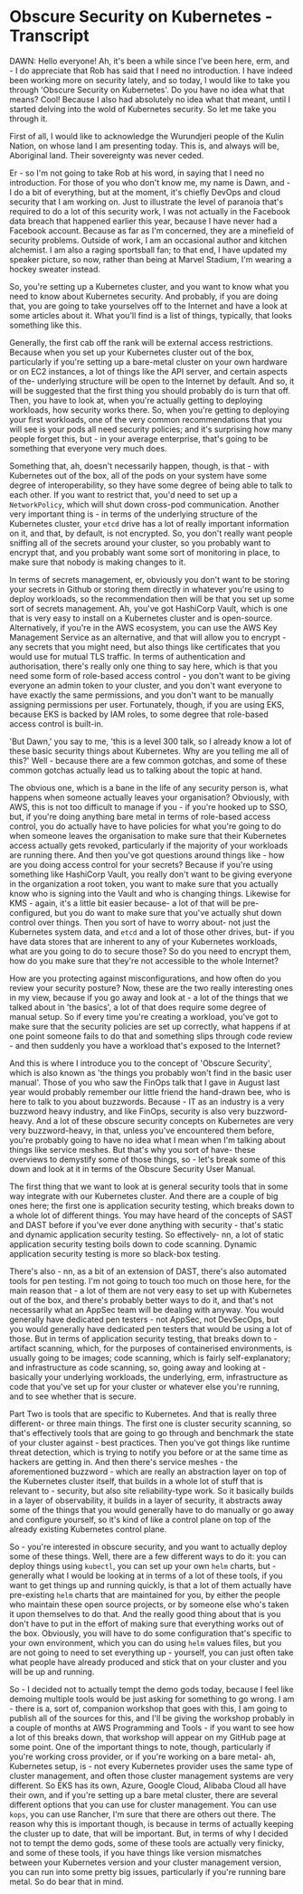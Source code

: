 # Obscure Security on Kubernetes - Transcript

DAWN: Hello everyone!  Ah, it's been a while since I've been here, erm, and - I do appreciate that Rob has said that I need no introduction.  I have indeed been working more on security lately, and so today, I would like to take you through 'Obscure Security on Kubernetes'.  Do you have no idea what that means?  Cool!  Because I also had absolutely no idea what that meant, until I started delving into the wold of Kubernetes security.  So let me take you through it.

First of all, I would like to acknowledge the Wurundjeri people of the Kulin Nation, on whose land I am presenting today.  This is, and always will be, Aboriginal land.  Their sovereignty was never ceded.

Er - so I'm not going to take Rob at his word, in saying that I need no introduction.  For those of you who don't know me, my name is Dawn, and - I do a bit of everything, but at the moment, it's chiefly DevOps and cloud security that I am working on.  Just to illustrate the level of paranoia that's required to do a lot of this security work, I was not actually in the Facebook data breach that happened earlier this year, because I have never had a Facebook account.  Because as far as I'm concerned, they are a minefield of security problems.  Outside of work, I am an occasional author and kitchen alchemist.  I am also a raging sportsball fan; to that end, I have updated my speaker picture, so now, rather than being at Marvel Stadium, I'm wearing a hockey sweater instead.

So, you're setting up a Kubernetes cluster, and you want to know what you need to know about Kubernetes security.  And probably, if you are doing that, you are going to take yourselves off to the Internet and have a look at some articles about it.  What you'll find is a list of things, typically, that looks something like this.

Generally, the first cab off the rank will be external access restrictions.  Because when you set up your Kubernetes cluster out of the box, particularly if you're setting up a bare-metal cluster on your own hardware or on EC2 instances, a lot of things like the API server, and certain aspects of the- underlying structure will be open to the Internet by default.  And so, it will be suggested that the first thing you should probably do is turn that off.  Then, you have to look at, when you're actually getting to deploying workloads, how security works there.  So, when you're getting to deploying your first workloads, one of the very common recommendations that you will see is your pods all need security policies; and it's surprising how many people forget this, but - in your average enterprise, that's going to be something that everyone very much does.

Something that, ah, doesn't necessarily happen, though, is that - with Kubernetes out of the box, all of the pods on your system have some degree of interoperability, so they have some degree of being able to talk to each other.  If you want to restrict that, you'd need to set up a `NetworkPolicy`, which will shut down cross-pod communication.  Another very important thing is - in terms of the underlying structure of the Kubernetes cluster, your `etcd` drive has a lot of really important information on it, and that, by default, is not encrypted.  So, you don't really want people sniffing all of the secrets around your cluster, so you probably want to encrypt that, and you probably want some sort of monitoring in place, to make sure that nobody is making changes to it.

In terms of secrets management, er, obviously you don't want to be storing your secrets in Github or storing them directly in whatever you're using to deploy workloads, so the recommendation then will be that you set up some sort of secrets management.  Ah, you've got HashiCorp Vault, which is one that is very easy to install on a Kubernetes cluster and is open-source.  Alternatively, if you're in the AWS ecosystem, you can use the AWS Key Management Service as an alternative, and that will allow you to encrypt - any secrets that you might need, but also things like certificates that you would use for mutual TLS traffic.  In terms of authentication and authorisation, there's really only one thing to say here, which is that you need some form of role-based access control - you don't want to be giving everyone an admin token to your cluster, and you don't want everyone to have exactly the same permissions, and you don't want to be manually assigning permissions per user.  Fortunately, though, if you are using EKS, because EKS is backed by IAM roles, to some degree that role-based access control is built-in.

'But Dawn,' you say to me, 'this is a level 300 talk, so I already know a lot of these basic security things about Kubernetes.  Why are you telling me all of this?'  Well - because there are a few common gotchas, and some of these common gotchas actually lead us to talking about the topic at hand.

The obvious one, which is a bane in the life of any security person is, what happens when someone actually leaves your organisation?  Obviously, with AWS, this is not too difficult to manage if you - if you're hooked up to SSO, but, if you're doing anything bare metal in terms of role-based access control, you do actually have to have policies for what you're going to do when someone leaves the organisation to make sure that their Kubernetes access actually gets revoked, particularly if the majority of your workloads are running there.  And then you've got questions around things like - how are you doing access control for your secrets?  Because if you're using something like HashiCorp Vault, you really don't want to be giving everyone in the organization a root token, you want to make sure that you actually know who is signing into the Vault and who is changing things.  Likewise for KMS - again, it's a little bit easier because- a lot of that will be pre-configured, but you do want to make sure that you've actually shut down control over things.  Then you sort of have to worry about- not just the Kubernetes system data, and `etcd` and a lot of those other drives, but- if you have data stores that are inherent to any of your Kubernetes workloads, what are you going to do to secure those? So do you need to encrypt them, how do you make sure that they're not accessible to the whole Internet?

How are you protecting against misconfigurations, and how often do you review your security posture?  Now, these are the two really interesting ones in my view, because if you go away and look at - a lot of the things that we talked about in 'the basics', a lot of that does require some degree of manual setup.  So if every time you're creating a workload, you've got to make sure that the security policies are set up correctly, what happens if at one point someone fails to do that and something slips through code review - and then suddenly you have a workload that's exposed to the Internet?

And this is where I introduce you to the concept of 'Obscure Security', which is also known as 'the things you probably won't find in the basic user manual'.  Those of you who saw the FinOps talk that I gave in August last year would probably remember our little friend the hand-drawn bee, who is here to talk to you about buzzwords.  Because - IT as an industry is a very buzzword heavy industry, and like FinOps, security is also very buzzword-heavy.  And a lot of these obscure security concepts on Kubernetes are very very buzzword-heavy, in that, unless you've encountered them before, you're probably going to have no idea what I mean when I'm talking about things like service meshes.  But that's why you sort of have- these overviews to demystify some of those things, so - let's break some of this down and look at it in terms of the Obscure Security User Manual.

The first thing that we want to look at is general security tools that in some way integrate with our Kubernetes cluster.  And there are a couple of big ones here; the first one is application security testing, which breaks down to a whole lot of different things.  You may have heard of the concepts of SAST and DAST before if you've ever done anything with security - that's static and dynamic application security testing.  So effectively- nn, a lot of static application security testing boils down to code scanning.  Dynamic application security testing is more so black-box testing.

There's also - nn, as a bit of an extension of DAST, there's also automated tools for pen testing.  I'm not going to touch too much on those here, for the main reason that - a lot of them are not very easy to set up with Kubernetes out of the box, and there's probably better ways to do it, and that's not necessarily what an AppSec team will be dealing with anyway.  You would generally have dedicated pen testers - not AppSec, not DevSecOps, but you would generally have dedicated pen testers that would be using a lot of those.  But in terms of application security testing, that breaks down to - artifact scanning, which, for the purposes of containerised environments, is usually going to be images; code scanning, which is fairly self-explanatory; and infrastructure as code scanning, so, going away and looking at - basically your underlying workloads, the underlying, erm, infrastructure as code that you've set up for your cluster or whatever else you're running, and to see whether that is secure.

Part Two is tools that are specific to Kubernetes.  And that is really three different- or three main things.  The first one is cluster security scanning, so that's effectively tools that are going to go through and benchmark the state of your cluster against - best practices.  Then you've got things like runtime threat detection, which is trying to notify you before or at the same time as hackers are getting in.  And then there's service meshes - the aforementioned buzzword - which are really an abstraction layer on top of the Kubernetes cluster itself, that builds in a whole lot of stuff that is relevant to - security, but also site reliability-type work.  So it basically builds in a layer of observability, it builds in a layer of security, it abstracts away some of the things that you would generally have to do manually or go away and configure yourself, so it's kind of like a control plane on top of the already existing Kubernetes control plane.

So - you're interested in obscure security, and you want to actually deploy some of these things.  Well, there are a few different ways to do it: you can deploy things using `kubectl`, you can set up your own `helm` charts, but - generally what I would be looking at in terms of a lot of these tools, if you want to get things up and running quickly, is that a lot of them actually have pre-existing `helm` charts that are maintained for you, by either the people who maintain these open source projects, or by someone else who's taken it upon themselves to do that.  And the really good thing about that is you don't have to put in the effort of making sure that everything works out of the box.  Obviously, you will have to do some configuration that's specific to your own environment, which you can do using `helm` values files, but you are not going to need to set everything up - yourself, you can just often take what people have already produced and stick that on your cluster and you will be up and running.

So - I decided not to actually tempt the demo gods today, because I feel like demoing multiple tools would be just asking for something to go wrong. I am - there is a, sort of, companion workshop that goes with this, I am going to publish all of the sources for this, and I'll be giving the workshop probably in a couple of months at AWS Programming and Tools - if you want to see how a lot of this breaks down, that workshop will appear on my GitHub page at some point.  One of the important things to note, though, particularly if you're working cross provider, or if you're working on a bare metal- ah, Kubernetes setup, is - not every Kubernetes provider uses the same type of cluster management, and often those cluster management systems are very different.  So EKS has its own, Azure, Google Cloud, Alibaba Cloud all have their own, and if you're setting up a bare metal cluster, there are several different options that you can use for cluster management.  You can use `kops`, you can use Rancher, I'm sure that there are others out there.  The reason why this is important though, is because in terms of actually keeping the cluster up to date, that will be important.  But, in terms of why I decided not to tempt the demo gods, some of these tools are actually very finicky, and some of these tools, if you have things like version mismatches between your Kubernetes version and your cluster management version, you can run into some pretty big issues, particularly if you're running bare metal.  So do bear that in mind.
